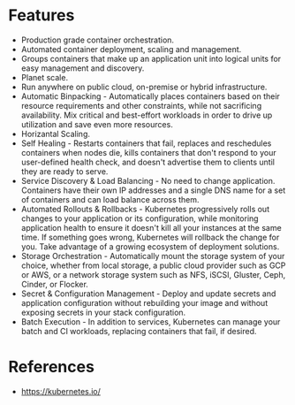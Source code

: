 # Features
  * Production grade container orchestration.
  * Automated container deployment, scaling and management.
  * Groups containers that make up an application unit into logical units for easy management and discovery.
  * Planet scale.
  * Run anywhere on public cloud, on-premise or hybrid infrastructure.
  * Automatic Binpacking - Automatically places containers based on their resource requirements and other constraints, while not sacrificing availability. Mix critical and best-effort workloads in order to drive up utilization and save even more resources.
  * Horizantal Scaling.
  * Self Healing - Restarts containers that fail, replaces and reschedules containers when nodes die, kills containers that don't respond to your user-defined health check, and doesn't advertise them to clients until they are ready to serve.
  * Service Discovery & Load Balancing - No need to change application. Containers have their own IP addresses and a single DNS name for a set of containers and can load balance across them.
  * Automated Rollouts & Rollbacks - Kubernetes progressively rolls out changes to your application or its configuration, while monitoring application health to ensure it doesn't kill all your instances at the same time. If something goes wrong, Kubernetes will rollback the change for you. Take advantage of a growing ecosystem of deployment solutions.
  * Storage Orchestration - Automatically mount the storage system of your choice, whether from local storage, a public cloud provider such as GCP or AWS, or a network storage system such as NFS, iSCSI, Gluster, Ceph, Cinder, or Flocker.
  * Secret & Configuration Management - Deploy and update secrets and application configuration without rebuilding your image and without exposing secrets in your stack configuration.
  * Batch Execution - In addition to services, Kubernetes can manage your batch and CI workloads, replacing containers that fail, if desired.
# References
  * https://kubernetes.io/